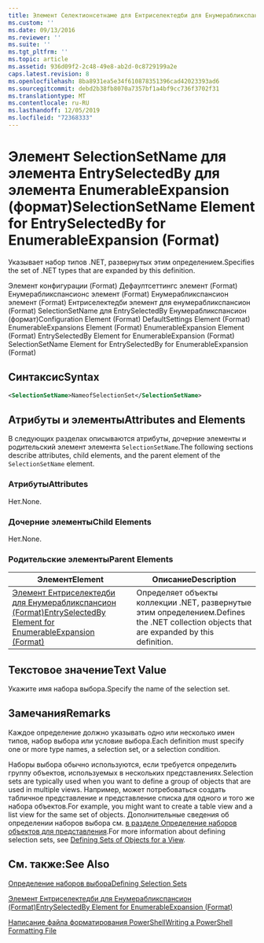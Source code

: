 ```yaml
---
title: Элемент Селектионсетнаме для Ентриселектедби для Енумерабликспансион (Format) | Документация Майкрософт
ms.custom: ''
ms.date: 09/13/2016
ms.reviewer: ''
ms.suite: ''
ms.tgt_pltfrm: ''
ms.topic: article
ms.assetid: 936d09f2-2c48-49e8-ab2d-0c8729199a2e
caps.latest.revision: 8
ms.openlocfilehash: 8ba8931ea5e34f610878351396cad42023393ad6
ms.sourcegitcommit: debd2b38fb8070a7357bf1a4bf9cc736f3702f31
ms.translationtype: MT
ms.contentlocale: ru-RU
ms.lasthandoff: 12/05/2019
ms.locfileid: "72368333"
---
```

# <a name="selectionsetname-element-for-entryselectedby-for-enumerableexpansion-format"></a><span data-ttu-id="b7fc4-102">Элемент SelectionSetName для элемента EntrySelectedBy для элемента EnumerableExpansion (формат)</span><span class="sxs-lookup"><span data-stu-id="b7fc4-102">SelectionSetName Element for EntrySelectedBy for EnumerableExpansion (Format)</span></span>

<span data-ttu-id="b7fc4-103">Указывает набор типов .NET, развернутых этим определением.</span><span class="sxs-lookup"><span data-stu-id="b7fc4-103">Specifies the set of .NET types that are expanded by this definition.</span></span>

<span data-ttu-id="b7fc4-104">Элемент конфигурации (Format) Дефаултсеттингс элемент (Format) Енумерабликспансионс элемент (Format) Енумерабликспансион элемент (Format) Ентриселектедби элемент для енумерабликспансион (Format) SelectionSetName для EntrySelectedBy Енумерабликспансион (формат)</span><span class="sxs-lookup"><span data-stu-id="b7fc4-104">Configuration Element (Format) DefaultSettings Element (Format) EnumerableExpansions Element (Format) EnumerableExpansion Element (Format) EntrySelectedBy Element for EnumerableExpansion (Format) SelectionSetName Element for EntrySelectedBy for EnumerableExpansion (Format)</span></span>

## <a name="syntax"></a><span data-ttu-id="b7fc4-105">Синтаксис</span><span class="sxs-lookup"><span data-stu-id="b7fc4-105">Syntax</span></span>

```xml
<SelectionSetName>NameofSelectionSet</SelectionSetName>

```

## <a name="attributes-and-elements"></a><span data-ttu-id="b7fc4-106">Атрибуты и элементы</span><span class="sxs-lookup"><span data-stu-id="b7fc4-106">Attributes and Elements</span></span>

<span data-ttu-id="b7fc4-107">В следующих разделах описываются атрибуты, дочерние элементы и родительский элемент элемента `SelectionSetName`.</span><span class="sxs-lookup"><span data-stu-id="b7fc4-107">The following sections describe attributes, child elements, and the parent element of the `SelectionSetName` element.</span></span>

### <a name="attributes"></a><span data-ttu-id="b7fc4-108">Атрибуты</span><span class="sxs-lookup"><span data-stu-id="b7fc4-108">Attributes</span></span>

<span data-ttu-id="b7fc4-109">Нет.</span><span class="sxs-lookup"><span data-stu-id="b7fc4-109">None.</span></span>

### <a name="child-elements"></a><span data-ttu-id="b7fc4-110">Дочерние элементы</span><span class="sxs-lookup"><span data-stu-id="b7fc4-110">Child Elements</span></span>

<span data-ttu-id="b7fc4-111">Нет.</span><span class="sxs-lookup"><span data-stu-id="b7fc4-111">None.</span></span>

### <a name="parent-elements"></a><span data-ttu-id="b7fc4-112">Родительские элементы</span><span class="sxs-lookup"><span data-stu-id="b7fc4-112">Parent Elements</span></span>

|<span data-ttu-id="b7fc4-113">Элемент</span><span class="sxs-lookup"><span data-stu-id="b7fc4-113">Element</span></span>|<span data-ttu-id="b7fc4-114">Описание</span><span class="sxs-lookup"><span data-stu-id="b7fc4-114">Description</span></span>|
|-------------|-----------------|
|[<span data-ttu-id="b7fc4-115">Элемент Ентриселектедби для Енумерабликспансион (Format)</span><span class="sxs-lookup"><span data-stu-id="b7fc4-115">EntrySelectedBy Element for EnumerableExpansion (Format)</span></span>](./entryselectedby-element-for-enumerableexpansion-format.md)|<span data-ttu-id="b7fc4-116">Определяет объекты коллекции .NET, развернутые этим определением.</span><span class="sxs-lookup"><span data-stu-id="b7fc4-116">Defines the .NET collection objects that are expanded by this definition.</span></span>|

## <a name="text-value"></a><span data-ttu-id="b7fc4-117">Текстовое значение</span><span class="sxs-lookup"><span data-stu-id="b7fc4-117">Text Value</span></span>

<span data-ttu-id="b7fc4-118">Укажите имя набора выбора.</span><span class="sxs-lookup"><span data-stu-id="b7fc4-118">Specify the name of the selection set.</span></span>

## <a name="remarks"></a><span data-ttu-id="b7fc4-119">Замечания</span><span class="sxs-lookup"><span data-stu-id="b7fc4-119">Remarks</span></span>

<span data-ttu-id="b7fc4-120">Каждое определение должно указывать одно или несколько имен типов, набор выбора или условие выбора.</span><span class="sxs-lookup"><span data-stu-id="b7fc4-120">Each definition must specify one or more type names, a selection set, or a selection condition.</span></span>

<span data-ttu-id="b7fc4-121">Наборы выбора обычно используются, если требуется определить группу объектов, используемых в нескольких представлениях.</span><span class="sxs-lookup"><span data-stu-id="b7fc4-121">Selection sets are typically used when you want to define a group of objects that are used in multiple views.</span></span> <span data-ttu-id="b7fc4-122">Например, может потребоваться создать табличное представление и представление списка для одного и того же набора объектов.</span><span class="sxs-lookup"><span data-stu-id="b7fc4-122">For example, you might want to create a table view and a list view for the same set of objects.</span></span> <span data-ttu-id="b7fc4-123">Дополнительные сведения об определении наборов выбора см. [в разделе Определение наборов объектов для представления](./defining-selection-sets.md).</span><span class="sxs-lookup"><span data-stu-id="b7fc4-123">For more information about defining selection sets, see [Defining Sets of Objects for a View](./defining-selection-sets.md).</span></span>

## <a name="see-also"></a><span data-ttu-id="b7fc4-124">См. также:</span><span class="sxs-lookup"><span data-stu-id="b7fc4-124">See Also</span></span>

[<span data-ttu-id="b7fc4-125">Определение наборов выбора</span><span class="sxs-lookup"><span data-stu-id="b7fc4-125">Defining Selection Sets</span></span>](./defining-selection-sets.md)

[<span data-ttu-id="b7fc4-126">Элемент Ентриселектедби для Енумерабликспансион (Format)</span><span class="sxs-lookup"><span data-stu-id="b7fc4-126">EntrySelectedBy Element for EnumerableExpansion (Format)</span></span>](./entryselectedby-element-for-enumerableexpansion-format.md)

[<span data-ttu-id="b7fc4-127">Написание файла форматирования PowerShell</span><span class="sxs-lookup"><span data-stu-id="b7fc4-127">Writing a PowerShell Formatting File</span></span>](./writing-a-powershell-formatting-file.md)
